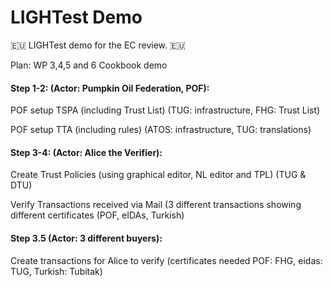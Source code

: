 # LIGHTest Demo

🇪🇺 LIGHTest demo for the EC review. 🇪🇺


Plan: WP 3,4,5 and 6 Cookbook demo


#### Step 1-2: (Actor: Pumpkin Oil Federation, POF):

POF setup TSPA (including Trust List) (TUG: infrastructure, FHG: Trust List)

POF setup TTA (including rules) (ATOS: infrastructure, TUG: translations)


#### Step 3-4: (Actor: Alice the Verifier):

Create Trust Policies (using graphical editor, NL editor and TPL)  (TUG & DTU)

Verify Transactions received via Mail (3 different transactions showing different certificates (POF, eIDAs, Turkish)


#### Step 3.5 (Actor: 3 different buyers):

Create transactions for Alice to verify (certificates needed POF: FHG, eidas: TUG, Turkish: Tubitak)


